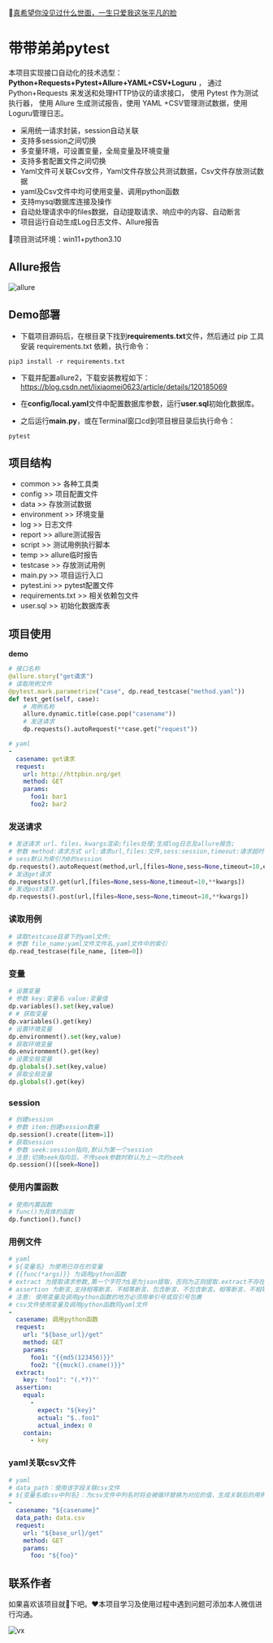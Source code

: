 :link:[真希望你没见过什么世面，一生只爱我这张平凡的脸](https://music.163.com/#/song?id=1963720173)
# 带带弟弟pytest

本项目实现接口自动化的技术选型：**Python+Requests+Pytest+Allure+YAML+CSV+Loguru** ，
通过 Python+Requests 来发送和处理HTTP协议的请求接口， 使用 Pytest 作为测试执行器，
使用 Allure 生成测试报告，使用 YAML +CSV管理测试数据，使用Loguru管理日志。

- 采用统一请求封装，session自动关联
- 支持多session之间切换
- 多变量环境，可设置变量，全局变量及环境变量
- 支持多套配置文件之间切换
- Yaml文件可关联Csv文件，Yaml文件存放公共测试数据，Csv文件存放测试数据
- yaml及Csv文件中均可使用变量、调用python函数
- 支持mysql数据库连接及操作
- 自动处理请求中的files数据，自动提取请求、响应中的内容、自动断言
- 项目运行自动生成Log日志文件、Allure报告

:loudspeaker:项目测试环境：win11+python3.10

## Allure报告

![allure](img/allure.png)

## Demo部署

- 下载项目源码后，在根目录下找到**requirements.txt**文件，然后通过 pip 工具安装 requirements.txt 依赖，执行命令：

```shell
pip3 install -r requirements.txt
```
- 下载并配置allure2，下载安装教程如下：https://blog.csdn.net/lixiaomei0623/article/details/120185069

- 在**config/local.yaml**文件中配置数据库参数，运行**user.sql**初始化数据库。

- 之后运行**main.py**，或在Terminal窗口cd到项目根目录后执行命令：

```shell
pytest
```

## 项目结构

- common >> 各种工具类
- config >> 项目配置文件
- data >> 存放测试数据
- environment >> 环境变量
- log >> 日志文件
- report >> allure测试报告
- script >> 测试用例执行脚本
- temp >> allure临时报告
- testcase >> 存放测试用例
- main.py >> 项目运行入口
- pytest.ini >> pytest配置文件
- requirements.txt >> 相关依赖包文件
- user.sql >> 初始化数据库表

## 项目使用

**demo**

```python
# 接口名称
@allure.story("get请求")
# 读取用例文件
@pytest.mark.parametrize("case", dp.read_testcase("method.yaml"))
def test_get(self, case):
    # 用例名称
    allure.dynamic.title(case.pop("casename"))
    # 发送请求
    dp.requests().autoRequest(**case.get("request"))
```

```yaml
# yaml
-
  casename: get请求
  request:
    url: http://httpbin.org/get
    method: GET
    params:
      foo1: bar1
      foo2: bar2
```

### 发送请求

```python
# 发送请求 url、files、kwargs渲染;files处理;生成log日志及allure报告;
# 参数 method:请求方式 url:请求url,files:文件,sess:session,timeout:请求超时,extract:提取请求参数,assertion_:响应断言,kwargs其它参数;
# sess默认为索引为0的session
dp.requests().autoRequest(method,url,[files=None,sess=None,timeout=10,extract=None,assertion_=None,**kwargs])
# 发送get请求
dp.requests().get(url,[files=None,sess=None,timeout=10,**kwargs])
# 发送post请求
dp.requests().post(url,[files=None,sess=None,timeout=10,**kwargs])
```

### 读取用例

```python
# 读取testcase目录下的yaml文件;
# 参数 file_name:yaml文件文件名,yaml文件中的索引
dp.read_testcase(file_name, [item=0])
```

### 变量

```python
# 设置变量
# 参数 key:变量名 value:变量值
dp.variables().set(key,value)
# # 获取变量
dp.variables().get(key)
# 设置环境变量
dp.environment().set(key,value)
# 获取环境变量
dp.environment().get(key)
# 设置全局变量
dp.globals().set(key,value)
# 获取全局变量
dp.globals().get(key)
```

### session

```python
# 创建session
# 参数 item:创建session数量
dp.session().create([item=1])
# 获取session
# 参数 seek:session指向,默认为第一个session
# 注意:切换seek指向后，不传seek参数时默认为上一次的seek
dp.session()([seek=None])
```

### 使用内置函数

```python
# 使用内置函数
# func()为具体的函数
dp.function().func()
```

### 用例文件

```yaml
# yaml
# ${变量名} 为使用已存在的变量
# {{func(*args)}} 为调用python函数
# extract 为提取请求参数,第一个字符为$是为json提取，否则为正则提取.extract不存在时则不提取。
# assertion 为断言,支持相等断言、不相等断言、包含断言、不包含断言。相等断言、不相等断言时,expect可使用提取的请求参数,也可使用外部变量及调用python函数。actual为提取响应参数,第一个字符为$是为json提取，否则为正则提取。actual_index为提取响应中值的索引，默认提取全部值。包含断言、不包含断言时，其中的值可使用提取的请求参数,也可使用外部变量及调用python函数。assertion不存在时不断言。
# 注意: 使用变量及调用python函数的地方必须用单引号或双引号包裹
# csv文件使用变量及调用python函数同yaml文件
-
  casename: 调用python函数
  request:
    url: "${base_url}/get"
    method: GET
    params:
      foo1: "{{md5(123456)}}"
      foo2: "{{mock().cname()}}"
  extract:
    key: 'foo1": "(.*?)"'
  assertion:
    equal:
      -
        expect: "${key}"
        actual: "$..foo1"
        actual_index: 0
    contain:
      - key
```

### yaml关联csv文件

```yaml
# yaml
# data_path：使用该字段关联csv文件
# ${变量名或csv中列名}：为csv文件中列名时将会被循环替换为对应的值，生成关联后的用例集
-
  casename: "${casename}"
  data_path: data.csv
  request:
    url: "${base_url}/get"
    method: GET
    params:
      foo: "${foo}"
```

## 联系作者

如果喜欢该项目就:star2:下吧。:heart:本项目学习及使用过程中遇到问题可添加本人微信进行沟通。

![vx](img/vx.jpg)